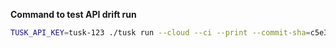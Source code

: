 **Command to test API drift run**

```bash
TUSK_API_KEY=tusk-123 ./tusk run --cloud --ci --print --commit-sha=c5e3942da4af29ff31170e64d9ca463e06851ff6 --pr-number=2 --branch=sohil-kshirsagar-patch-1

```

